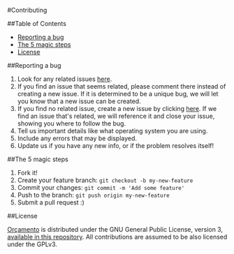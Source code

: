 #Contributing

##Table of Contents

- [Reporting a bug](#reporting-a-bug)
- [The 5 magic steps](#the-5-magic-steps)
- [License](#license)

##Reporting a bug

1. Look for any related issues [here](https://github.com/theiostream/orcamento/issues).
2. If you find an issue that seems related, please comment there instead of creating a new issue. If it is determined to be a unique bug, we will let you know that a new issue can be created.
3. If you find no related issue, create a new issue by clicking [here](https://github.com/theiostream/orcamento/issues/new).
If we find an issue that's related, we will reference it and close your issue, showing you where to follow the bug.
4. Tell us important details like what operating system you are using.
5. Include any errors that may be displayed.
6. Update us if you have any new info, or if the problem resolves itself!

##The 5 magic steps

1. Fork it!
2. Create your feature branch: `git checkout -b my-new-feature`
3. Commit your changes: `git commit -m 'Add some feature'`
4. Push to the branch: `git push origin my-new-feature`
5. Submit a pull request :)

##License

[Orçamento](https://github.com/theiostream/orcamento) is distributed under the GNU General Public License, version 3, [available in this repository](master/LICENSE.md). All contributions are assumed to be also licensed under the GPLv3.
